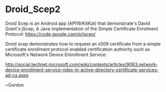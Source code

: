 Droid_Scep2
===========

Droid Scep is an Android app (API19/KitKat) that demonstrate's David Grant's jScep, A Java implementation of the Simple Certificate Enrolment Protocol: https://code.google.com/p/jscep/

Droid scep demonstrates how to request an x509 certificate from a simple certificate enrollment protocol enabled certification authority such as Microsoft's Network Device Entrollment Service: 

http://social.technet.microsoft.com/wiki/contents/articles/9063.network-device-enrollment-service-ndes-in-active-directory-certificate-services-ad-cs.aspx

~Gordon
